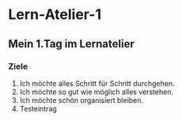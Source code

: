 # Lern-Atelier-1
## Mein 1.Tag im Lernatelier
### Ziele
1. Ich möchte alles Schritt für Schritt durchgehen.
2. Ich möchte so gut wie möglich alles verstehen.
3. Ich möchte schön organisiert bleiben.
4. Testeintrag